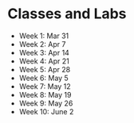 <!--
.. title: Schedule
.. slug: schedule
.. date: 2015-03-26 00:16 UTC-07:00
.. type: text
-->

# Classes and Labs

- Week 1: Mar 31
- Week 2: Apr 7
- Week 3: Apr 14
- Week 4: Apr 21
- Week 5: Apr 28
- Week 6: May 5
- Week 7: May 12
- Week 8: May 19
- Week 9: May 26
- Week 10: June 2
